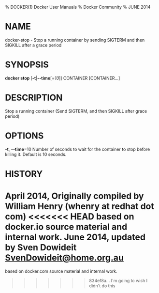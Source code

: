 % DOCKER(1) Docker User Manuals
% Docker Community
% JUNE 2014
# NAME
docker-stop - Stop a running container by sending SIGTERM and then SIGKILL after a grace period

# SYNOPSIS
**docker stop**
[**-t**|**--time**[=*10*]]
 CONTAINER [CONTAINER...]

# DESCRIPTION
Stop a running container (Send SIGTERM, and then SIGKILL after
 grace period)

# OPTIONS
**-t**, **--time**=10
   Number of seconds to wait for the container to stop before killing it. Default is 10 seconds.

# HISTORY
April 2014, Originally compiled by William Henry (whenry at redhat dot com)
<<<<<<< HEAD
based on docker.io source material and internal work.
June 2014, updated by Sven Dowideit <SvenDowideit@home.org.au>
=======
based on docker.com source material and internal work.
>>>>>>> 834ef8a... I'm going to wish I didn't do this
